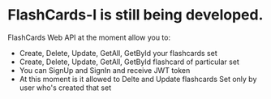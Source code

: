 # FlashCards-I is still being developed.
FlashCards Web API at the moment allow you to:
- Create, Delete, Update, GetAll, GetById your flashcards set
- Create, Delete, Update, GetAll, GetById flashcard of particular set
- You can SignUp and SignIn and receive JWT token
- At this moment is it allowed to Delte and Update flashcards Set only by user who's created that set
